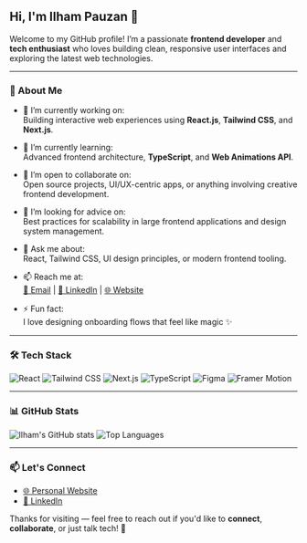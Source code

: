 ## Hi, I'm Ilham Pauzan 👋

Welcome to my GitHub profile! I’m a passionate **frontend developer** and **tech enthusiast** who loves building clean, responsive user interfaces and exploring the latest web technologies.

---

### 🚀 About Me

- 🔭 I’m currently working on:  
  Building interactive web experiences using **React.js**, **Tailwind CSS**, and **Next.js**.
  
- 🌱 I’m currently learning:  
  Advanced frontend architecture, **TypeScript**, and **Web Animations API**.

- 👯 I’m open to collaborate on:  
  Open source projects, UI/UX-centric apps, or anything involving creative frontend development.

- 🤔 I’m looking for advice on:  
  Best practices for scalability in large frontend applications and design system management.

- 💬 Ask me about:  
  React, Tailwind CSS, UI design principles, or modern frontend tooling.

- 📫 Reach me at:  
  [📧 Email](mailto:ilham.pauzan@gmail.com) | [💼 LinkedIn](https://linkedin.com/in/ilham-pauzan) | [🌐 Website](https://your-website.com)

- ⚡ Fun fact:  
  I love designing onboarding flows that feel like magic ✨

---

### 🛠 Tech Stack

![React](https://img.shields.io/badge/-React-61DAFB?style=flat&logo=react&logoColor=white)
![Tailwind CSS](https://img.shields.io/badge/-Tailwind-06B6D4?style=flat&logo=tailwindcss&logoColor=white)
![Next.js](https://img.shields.io/badge/-Next.js-000000?style=flat&logo=next.js&logoColor=white)
![TypeScript](https://img.shields.io/badge/-TypeScript-3178C6?style=flat&logo=typescript&logoColor=white)
![Figma](https://img.shields.io/badge/-Figma-F24E1E?style=flat&logo=figma&logoColor=white)
![Framer Motion](https://img.shields.io/badge/-Framer%20Motion-EF018C?style=flat&logo=framer&logoColor=white)

---

### 📊 GitHub Stats

![Ilham's GitHub stats](https://github-readme-stats.vercel.app/api?username=kikarin&show_icons=true&theme=radical)
![Top Languages](https://github-readme-stats.vercel.app/api/top-langs/?username=kikarin&layout=compact&theme=radical)

---

### 📫 Let's Connect

- [🌐 Personal Website](https://porto-zan.vercel.app/)
- [💼 LinkedIn](https://linkedin.com/in/ilham-pauzan)

Thanks for visiting — feel free to reach out if you'd like to **connect**, **collaborate**, or just talk tech! 🚀
